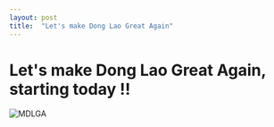 ```yaml
---
layout: post
title:  "Let's make Dong Lao Great Again"
---
```


# Let's make Dong Lao Great Again, starting today !!

![MDLGA](https://i.imgflip.com/36qp1w.jpg)

